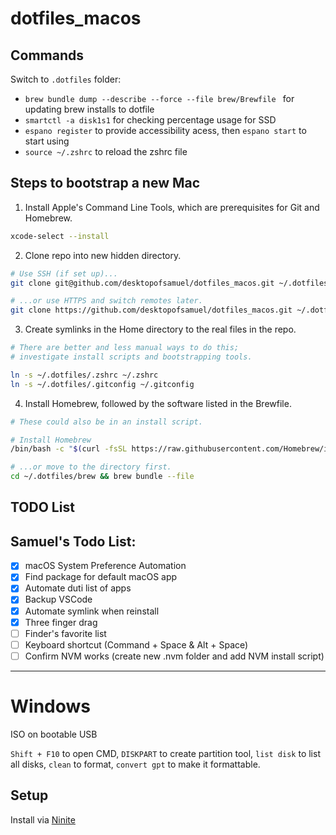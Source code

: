 # dotfiles_macos

## Commands

Switch to `.dotfiles` folder:

- `brew bundle dump --describe --force --file brew/Brewfile ` for updating brew installs to dotfile
- `smartctl -a disk1s1` for checking percentage usage for SSD
- `espano register` to provide accessibility acess, then `espano start` to start using
- `source ~/.zshrc` to reload the zshrc file

## Steps to bootstrap a new Mac

1. Install Apple's Command Line Tools, which are prerequisites for Git and Homebrew.

```zsh
xcode-select --install
```

2. Clone repo into new hidden directory.

```zsh
# Use SSH (if set up)...
git clone git@github.com/desktopofsamuel/dotfiles_macos.git ~/.dotfiles

# ...or use HTTPS and switch remotes later.
git clone https://github.com/desktopofsamuel/dotfiles_macos.git ~/.dotfiles
```

3. Create symlinks in the Home directory to the real files in the repo.

```zsh
# There are better and less manual ways to do this;
# investigate install scripts and bootstrapping tools.

ln -s ~/.dotfiles/.zshrc ~/.zshrc
ln -s ~/.dotfiles/.gitconfig ~/.gitconfig
```

4. Install Homebrew, followed by the software listed in the Brewfile.

```zsh
# These could also be in an install script.

# Install Homebrew
/bin/bash -c "$(curl -fsSL https://raw.githubusercontent.com/Homebrew/install/HEAD/install.sh)"

# ...or move to the directory first.
cd ~/.dotfiles/brew && brew bundle --file
```

## TODO List

<!-- - Learn how to use [`defaults`](https://macos-defaults.com/#%F0%9F%99%8B-what-s-a-defaults-command) to record and restore System Preferences and other macOS configurations.
- Organize these growing steps into multiple script files.
- Automate symlinking and run script files with a bootstrapping tool like [Dotbot](https://github.com/anishathalye/dotbot).
- Revisit the list in [`.zshrc`](.zshrc) to customize the shell.
- Make a checklist of steps to decommission your computer before wiping your hard drive.
- Create a [bootable USB installer for macOS](https://support.apple.com/en-us/HT201372).
- Integrate other cloud services into your Dotfiles process (Dropbox, Google Drive, etc.).
- Find inspiration and examples in other Doffiles repositories at [dotfiles.github.io](https://dotfiles.github.io/).
- And last, but hopefully not least, [**take my course, _Dotfiles from Start to Finish-ish_**](https://www.udemy.com/course/dotfiles-from-start-to-finish-ish/?referralCode=445BE0B541C48FE85276 "Learn Dotfiles from Start to Finish-ish on Udemy")! -->

## Samuel's Todo List:

- [x] macOS System Preference Automation
- [x] Find package for default macOS app
- [x] Automate duti list of apps
- [x] Backup VSCode
- [x] Automate symlink when reinstall
- [x] Three finger drag
- [ ] Finder's favorite list
- [ ] Keyboard shortcut (Command + Space & Alt + Space)
- [ ] Confirm NVM works (create new .nvm folder and add NVM install script)

---

# Windows

ISO on bootable USB

`Shift + F10` to open CMD, `DISKPART` to create partition tool, `list disk` to list all disks, `clean` to format, `convert gpt` to make it formattable.

## Setup
Install via [Ninite](https://ninite.com/)
